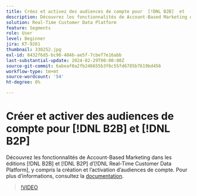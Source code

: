 ```yaml
---
title: Créez et activez des audiences de compte pour  [!DNL B2B]  et  [!DNL B2P]
description: Découvrez les fonctionnalités de Account-Based Marketing dans les éditions  [!DNL B2B]  et  [!DNL B2P]  de  [!DNL Real-Time Customer Data Platform], y compris la création et l’activation des audiences de compte.
solution: Real-Time Customer Data Platform
feature: Segments
role: User
level: Beginner
jira: KT-9261
thumbnail: 338252.jpg
exl-id: 8432f6d5-bc96-404b-ae5f-7cbef7e16abb
last-substantial-update: 2024-02-29T00:00:00Z
source-git-commit: 6abeaf0a2fb246655b3f6c55fd6785b7619bd456
workflow-type: tm+mt
source-wordcount: '54'
ht-degree: 0%

---
```


# Créer et activer des audiences de compte pour [!DNL B2B] et [!DNL B2P]

Découvrez les fonctionnalités de Account-Based Marketing dans les éditions [!DNL B2B] et [!DNL B2P] d’[!DNL Real-Time Customer Data Platform], y compris la création et l’activation d’audiences de compte. Pour plus d’informations, consultez la [documentation](https://experienceleague.adobe.com/docs/experience-platform/segmentation/ui/account-audiences.html).

>[!VIDEO](https://video.tv.adobe.com/v/338252?learn=on&enablevpops)


